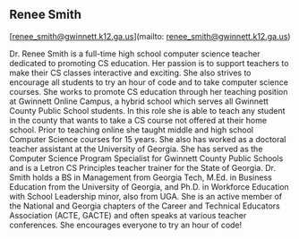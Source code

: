 ## Renee Smith

[renee_smith@gwinnett.k12.ga.us](mailto: renee_smith@gwinnett.k12.ga.us)

Dr. Renee Smith is a full-time high school computer science teacher dedicated to promoting CS education. Her passion is to support teachers to make their CS classes interactive and exciting. She also strives to encourage all students to try an hour of code and to take computer science courses.  She works to promote CS education through her teaching position at Gwinnett Online Campus, a hybrid school which serves all Gwinnett County Public School students. In this role she is able to teach any student in the county that wants to take a CS course not offered at their home school. Prior to teaching online she taught middle and high school Computer Science courses for 15 years. She also has worked as a doctoral teacher assistant at the University of Georgia. She has served as the Computer Science Program Specialist for Gwinnett County Public Schools and is a Letron CS Principles teacher trainer for the State of Georgia. Dr. Smith holds a BS in Management from Georgia Tech, M.Ed. in Business Education from the University of Georgia, and Ph.D. in Workforce Education with School Leadership minor, also from UGA. She is an active member of the National and Georgia chapters of the Career and Technical Educators Association (ACTE, GACTE) and often speaks at various teacher conferences.  She encourages everyone to try an hour of code!
